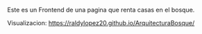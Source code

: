 Este es un Frontend de una pagina que renta casas en el bosque.

Visualizacion: https://raldylopez20.github.io/ArquitecturaBosque/
